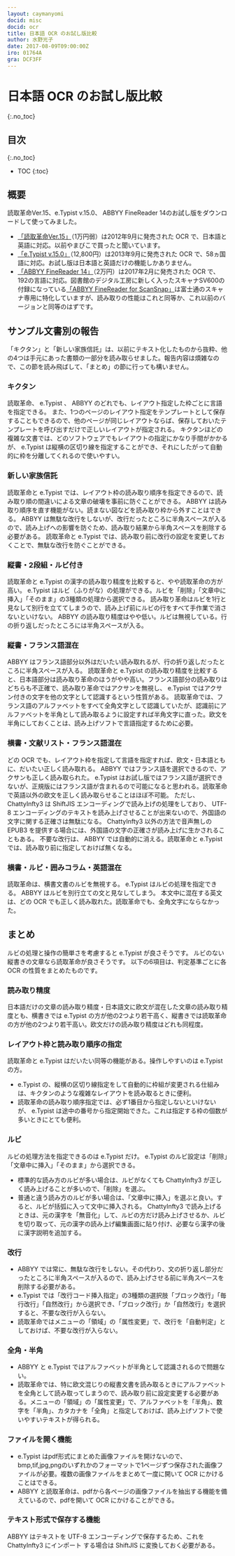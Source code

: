 ```yaml
---
layout: caymanyomi
docid: misc
docid: ocr
title: 日本語 OCR のお試し版比較
author: 水野光子
date: 2017-08-09T09:00:00Z
iro: 01764A
gra: DCF3FF
---
```


# 日本語 OCR のお試し版比較
{:.no_toc}

## 目次
{:.no_toc}

* TOC
{:toc}

## 概要

読取革命Ver.15、e.Typist v.15.0、 ABBYY FineReader 14のお試し版をダウンロードして使ってみました。

- [「読取革命Ver.15」](http://www.panasonic.com/jp/company/pstc/products/yomikaku.html)（1万円弱）は2012年9月に発売された OCR で、日本語と英語に対応。以前やまびこで買ったと聞いています。
- [「e.Typist v.15.0」](https://mediadrive.jp/products/et/index.html)（12,800円）は2013年9月に発売された OCR で、58ヵ国語に対応。お試し版は日本語と英語だけの機能しかありません。
- [「ABBYY FineReader 14」](http://finereader.add-soft.jp/)（2万円）は2017年2月に発売された OCR で、192の言語に対応。図書館のデジタル工房に新しく入ったスキャナSV600の付録になっている[「ABBYY FineReader for ScanSnap」](http://www.pfu.fujitsu.com/imaging/downloads/manual/advanced/v62/jp/common/ocr_function_fr4ss.html)は富士通のスキャナ専用に特化していますが、読み取りの性能はこれと同等か、これ以前のバージョンと同等のはずです。

## サンプル文書別の報告

「キクタン」と「新しい家族信託」は、以前にテキスト化したものから抜粋、他の4つは手元にあった書類の一部分を読み取らせました。報告内容は煩雑なので、この節を読み飛ばして、「まとめ」の節に行っても構いません。

### キクタン

読取革命、 e.Typist 、 ABBYY のどれでも、レイアウト指定した枠ごとに言語を指定できる。
また、1つのページのレイアウト指定をテンプレートとして保存することもできるので、他のページが同じレイアウトならば、保存しておいたテンプレートを呼び出すだけで正しいレイアウトが指定される。
キクタンほどの複雑な文書では、どのソフトウェアでもレイアウトの指定にかなり手間がかかるが、 e.Typist は縦横の区切り線を指定することができ、それにしたがって自動的に枠を分離してくれるので使いやすい。

### 新しい家族信託

読取革命と e.Typist では、レイアウト枠の読み取り順序を指定できるので、読み取り順の間違いによる文章の破壊を事前に防ぐことができる。
 ABBYY は読み取り順序を直す機能がない。読まない図などを読み取り枠から外すことはできる。
 ABBYY は無駄な改行をしないが、改行だったところに半角スペースが入るので、読み上げへの影響を防ぐため、読み取り結果から半角スペースを削除する必要がある。
読取革命と e.Typist では、読み取り前に改行の設定を変更しておくことで、無駄な改行を防ぐことができる。

### 縦書・2段組・ルビ付き

読取革命と e.Typist の漢字の読み取り精度を比較すると、やや読取革命の方が高い。
 e.Typist はルビ（ふりがな）の処理ができる。ルビを「削除」「文章中に挿入」「そのまま」の3種類の処理から選択できる。
読み取り革命はルビを1行と見なして別行を立ててしまうので、読み上げ前にルビの行をすべて手作業で消さないといけない。
 ABBYY の読み取り精度はやや低い。ルビは無視している。行の折り返しだったところには半角スペースが入る。

### 縦書・フランス語混在

 ABBYY はフランス語部分以外はだいたい読み取れるが、行の折り返しだったところに半角スペースが入る。
読取革命と e.Typist の読み取り精度を比較すると、日本語部分は読み取り革命のほうがやや高い。フランス語部分の読み取りはどちらも不正確で、読み取り革命ではアクサンを無視し、 e.Typist ではアクサン付きの文字を他の文字として認識するという性質がある。
読取革命では、フランス語のアルファベットをすべて全角文字として認識していたが、認識前にアルファベットを半角として読み取るように設定すれば半角文字に直った。欧文を半角にしておくことは、読み上げソフトで言語指定するために必要。

### 横書・文献リスト・フランス語混在

どの OCR でも、レイアウト枠を指定して言語を指定すれば、欧文・日本語ともに、だいたい正しく読み取れる。 ABBYY ではフランス語を選択できるので、アクサンも正しく読み取られた。 e.Typist はお試し版ではフランス語が選択できないが、正規版にはフランス語が含まれるので可能になると思われる。読取革命で英語以外の欧文を正しく読み取らせることはほぼ不可能。
ただし、 ChattyInfty3 は ShiftJIS エンコーディングで読み上げの処理をしており、 UTF-8 エンコーディングのテキストを読み上げさせることが出来ないので、外国語の文字に関する正確さは無駄になる。 ChattyInfty3 以外の方法で音声無しの EPUB3 を提供する場合には、外国語の文字の正確さが読み上げに生かされることもある。
不要な改行は、 ABBYY では自動的に消える。読取革命と e.Typist では、読み取り前に指定しておけば無くなる。

### 横書・ルビ・囲みコラム・英語混在

読取革命は、横書文書のルビを無視する。
 e.Typist はルビの処理を指定できる。
 ABBYY はルビを別行立ての文と見なしてしまう。
本文中に混在する英文は、どの OCR でも正しく読み取れた。読取革命でも、全角文字にならなかった。

## まとめ

ルビの処理と操作の簡単さを考慮すると e.Typist が良さそうです。
ルビのない縦書きの文章なら読取革命が良さそうです。
以下の6項目は、判定基準ごとに各 OCR の性質をまとめたものです。

### 読み取り精度

日本語だけの文章の読み取り精度・日本語文に欧文が混在した文章の読み取り精度とも、横書きでは e.Typist の方が他の2つより若干高く、縦書きでは読取革命の方が他の2つより若干高い。欧文だけの読み取り精度はどれも同程度。

### レイアウト枠と読み取り順序の指定

読取革命と e.Typist はだいたい同等の機能がある。操作しやすいのは e.Typist の方。
- e.Typist の、縦横の区切り線指定をして自動的に枠組が変更される仕組みは、キクタンのような複雑なレイアウトを読み取るときに便利。
- 読取革命の読み取り順序指定では、必ず1番目から指定しないといけないが、 e.Typist は途中の番号から指定開始できた。これは指定する枠の個数が多いときにとても便利。

### ルビ

ルビの処理方法を指定できるのは e.Typist だけ。
 e.Typist のルビ設定は「削除」「文章中に挿入」「そのまま」から選択できる。
- 標準的な読み方のルビが多い場合は、ルビがなくても ChattyInfty3 が正しく読み上げることが多いので、「削除」を選ぶ。
- 普通と違う読み方のルビが多い場合は、「文章中に挿入」を選ぶと良い。すると、ルビが括弧に入って文中に挿入される。 ChattyInfty3 で読み上げるときは、元の漢字を「無音化」して、ルビの方だけ読み上げさせるか、ルビを切り取って、元の漢字の読み上げ編集画面に貼り付け、必要なら漢字の後に漢字説明を追加する。

### 改行

- ABBYY では常に、無駄な改行をしない。その代わり、文の折り返し部分だったところに半角スペースが入るので、読み上げさせる前に半角スペースを削除する必要がある。
- e.Typist では「改行コード挿入指定」の3種類の選択肢「ブロック改行」「毎行改行」「自然改行」から選択でき、「ブロック改行」か「自然改行」を選択すると、不要な改行が入らない。
- 読取革命ではメニューの「領域」の「属性変更」で、改行を「自動判定」としておけば、不要な改行が入らない。

### 全角・半角

- ABBYY と e.Typist ではアルファベットが半角として認識されるので問題ない。
- 読取革命では、特に欧文混じりの縦書文書を読み取るときにアルファベットを全角として読み取ってしまうので、読み取り前に設定変更する必要がある。メニューの「領域」の「属性変更」で、アルファベットを「半角」、数字を「半角」、カタカナを「全角」と指定しておけば、読み上げソフトで使いやすいテキストが得られる。

### ファイルを開く機能

- e.Typist はpdf形式にまとめた画像ファイルを開けないので、bmp,tif,jpg,pngのいずれかのフォーマットで1ページずつ保存された画像ファイルが必要。複数の画像ファイルをまとめて一度に開いて OCR にかけることはできる。
- ABBYY と読取革命は、pdfから各ページの画像ファイルを抽出する機能を備えているので、pdfを開いて OCR にかけることができる。

### テキスト形式で保存する機能

 ABBYY はテキストを UTF-8 エンコーディングで保存するため、これを ChattyInfty3 にインポート する場合は ShiftJIS に変換しておく必要がある。


